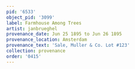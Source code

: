 ```yaml
---
pid: '6533'
object_pid: '3099'
label: Farmhouse Among Trees
artist: janbrueghel
provenance_date: Jun 25 1895 to Jun 26 1895
provenance_location: Amsterdam
provenance_text: 'Sale, Muller & Co. Lot #123'
collection: provenance
order: '0415'
---
```

